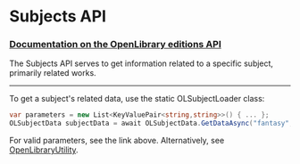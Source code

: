 # Subjects API 
### [Documentation on the OpenLibrary editions API](https://openlibrary.org/dev/docs/api/subjects)

The Subjects API serves to get information related to a specific subject, primarily related works.
***

To get a subject's related data, use the static OLSubjectLoader class:
```csharp
var parameters = new List<KeyValuePair<string,string>>() { ... };
OLSubjectData subjectData = await OLSubjectData.GetDataAsync("fantasy", parameters);
```

For valid parameters, see the link above.
Alternatively, see [OpenLibraryUtility](https://github.com/Luca3317/OpenLibrary.NET/blob/main/src/Utility/OpenLibraryUtility.cs).